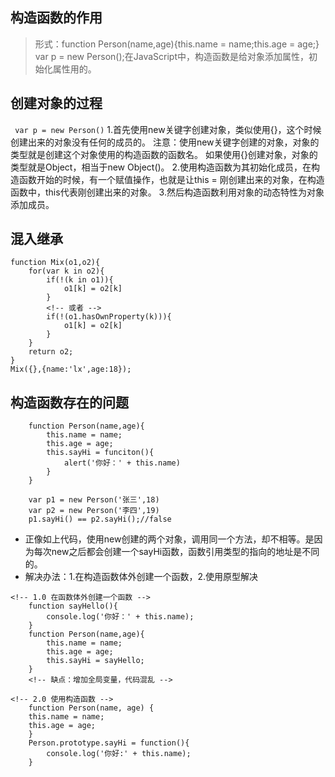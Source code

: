 ## 构造函数的作用
> 形式：function Person(name,age){this.name = name;this.age = age;} var p = new Person();在JavaScript中，构造函数是给对象添加属性，初始化属性用的。
## 创建对象的过程
``` var p = new Person()```
1.首先使用new关键字创建对象，类似使用{}，这个时候创建出来的对象没有任何的成员的。
注意：使用new关键字创建的对象，对象的类型就是创建这个对象使用的构造函数的函数名。 如果使用{}创建对象，对象的类型就是Object，相当于new Object()。
2.使用构造函数为其初始化成员，在构造函数开始的时候，有一个赋值操作，也就是让this = 刚创建出来的对象，在构造函数中，this代表刚创建出来的对象。
3.然后构造函数利用对象的动态特性为对象添加成员。

## 混入继承
```
function Mix(o1,o2){
    for(var k in o2){
        if(!(k in o1)){
            o1[k] = o2[k]
        }
        <!-- 或者 -->
        if(!(o1.hasOwnProperty(k))){
            o1[k] = o2[k]
        }
    }
    return o2;
}
Mix({},{name:'lx',age:18});
```
## 构造函数存在的问题
```
    function Person(name,age){
        this.name = name;
        this.age = age;
        this.sayHi = funciton(){
            alert('你好：' + this.name)
        }
    }

    var p1 = new Person('张三',18)
    var p2 = new Person('李四',19)
    p1.sayHi() == p2.sayHi();//false
```
* 正像如上代码，使用new创建的两个对象，调用同一个方法，却不相等。是因为每次new之后都会创建一个sayHi函数，函数引用类型的指向的地址是不同的。
* 解决办法：1.在构造函数体外创建一个函数，2.使用原型解决
```
<!-- 1.0 在函数体外创建一个函数 -->
    function sayHello(){
        console.log('你好：' + this.name);
    }
    function Person(name,age){
        this.name = name;
        this.age = age;
        this.sayHi = sayHello;
    }
    <!-- 缺点：增加全局变量，代码混乱 -->
```
```
<!-- 2.0 使用构造函数 -->
    function Person(name, age) {
    this.name = name;
    this.age = age;
    }
    Person.prototype.sayHi = function(){
        console.log('你好:' + this.name);
    }
```